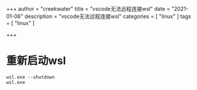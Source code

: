 +++
author = "creekwater"
title = "vscode无法远程连接wsl"
date = "2021-01-06"
description = "vscode无法远程连接wsl"
categories = [
    "linux"
]
tags = [
    "linux"
]

+++

# 重新启动wsl
```shell
wsl.exe --shutdown
wsl.exe
```
